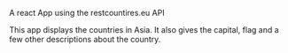 A react App using the restcountires.eu API

This app displays the countries in Asia. It also gives the capital, flag and a few other descriptions about the country.